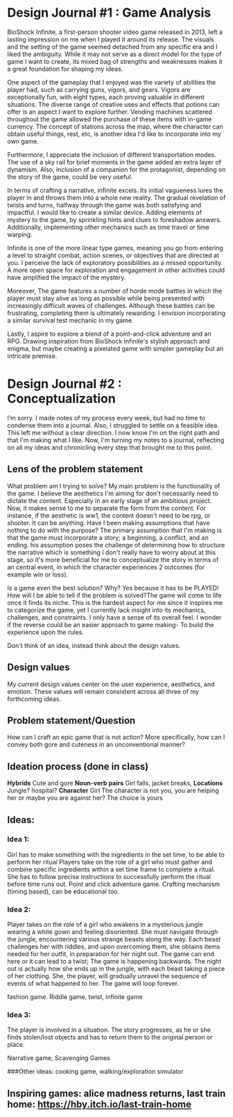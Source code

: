 # Design Journal #1 : Game Analysis

BioShock Infinite, a first-person shooter video game released in 2013, left a lasting impression on me when I played it around its release. The visuals and the setting of the game seemed detached from any specific era and I liked the ambiguity.  While it may not serve as a direct model for the type of game I want to create, its mixed bag of strengths and weaknesses makes it a great foundation for shaping my ideas.

One aspect of the gameplay that I enjoyed was the variety of abilities the player had, such as carrying guns, vigors, and gears. Vigors are exceptionally fun, with eight types, each proving valuable in different situations. The diverse range of creative uses and effects that potions can offer is an aspect I want to explore further. Vending machines scattered throughout the game allowed the purchase of these items with in-game currency. The concept of stations across the map, where the character can obtain useful things, rest, etc, is another idea I'd like to incorporate into my own game.

Furthermore, I appreciate the inclusion of different transportation modes. The use of a sky rail for brief moments in the game added an extra layer of dynamism. Also, inclusion of a companion for the protagonist, depending on the story of the game, could be very useful. 

In terms of crafting a narrative, infinite excels. Its initial vagueness lures the player in and throws them into a whole new reality. The gradual revelation of twists and turns, halfway through the game was both satisfying and impactful. I would like to create a similar device. Adding elements of mystery to the game, by sprinkling hints and clues to foreshadow answers. Additionally, implementing other mechanics such as time travel or time warping.

Infinite is one of the more linear type games, meaning you go from entering a level to straight combat, action scenes, or objectives that are directed at you. I perceive the lack of exploratory possibilities as a missed opportunity. A more open space for exploration and engagement in other activities could have amplified the impact of the mystery.

Moreover,  The game features a number of horde mode battles in which the player must stay alive as long as possible while being presented with increasingly difficult waves of challenges. Although these battles can be frustrating, completing them is ultimately rewarding. I envision incorporating a similar survival test mechanic in my game.

Lastly, I aspire to explore a blend of a point-and-click adventure and an RPG. Drawing inspiration from BioShock Infinite's stylish approach and enigma, but maybe creating a pixelated game with simpler gameplay but an intricate premise.

# Design Journal #2 : Conceptualization

I’m sorry. I made notes of my process every week, but had no time to condense them into a journal. Also, I struggled to settle on a feasible idea. This left me without a clear direction. I now know I'm on the right path and that I'm making what I like. Now, I'm turning my notes to a journal,  reflecting on all my ideas and chronicling every step that brought me to this point.

## Lens of the problem statement

What problem am I trying to solve? My main problem is the functionality of the game. I believe the aesthetics I'm aiming for don't necessarily need to dictate the content. Especially in an early stage of an ambitious project. Now, it makes sense to me to separate the form from the content. For instance, if the aesthetic is ww1, the content doesn't need to be rpg, or shooter. It can be anything. 
Have I been making assumptions that have nothing to do with the purpose? The primary assumption that I'm making is that the game must incorporate a story; a beginning, a conflict, and an ending.  his assumption poses the challenge of determining how to structure the narrative which is something I don't really have to worry about at this stage, so it's more beneficial for me to conceptualize the story in terms of an central event, in which the character experiences 2 outcomes (for example win or loss).

Is a game even the best solution? Why? Yes because it has to be PLAYED!
How will I be able to tell if the problem is solved?The game will come to life once it finds its niche. This is the hardest aspect for me since it inspires me to categorize the game, yet I currently lack insight into its  mechanics, challenges, and constraints. I only have a sense of its overall feel. I wonder if  the reverse could be an easier approach to game making- To build the experience upon the rules. 

Don't think of an idea, instead think about the design values.

## Design values

My current design values center on the user experience, aesthetics, and emotion. These values will remain consistent across all three of my forthcoming ideas.

## Problem statement/Question 

How can I craft an epic game that is not action? More specifically, how can I convey both gore and cuteness in an unconventional manner?

## Ideation process (done in class)

**Hybrids**
Cute and gore
**Noun-verb pairs**
Girl falls, jacket breaks, 
**Locations**
Jungle? hospital?
**Character**
Girl
The character is not you, you are helping her or maybe you are against her? The choice is yours

## Ideas: 

### Idea 1: 

Girl has to make something with the ingredients in the set time, to be able to perform her ritual
Players take on the role of a girl who must gather and combine specific ingredients within a set time frame to complete a ritual. She has to follow precise instructions to successfully perform the ritual before time runs out. 
Point and click adventure game. Crafting mechanism (timing based), can be educational too.

### Idea 2:
Player takes on the role of a girl who awakens in a mysterious jungle wearing a white gown and feeling disoriented. She must navigate through the jungle, encountering various strange beasts along the way. Each beast challenges her with riddles, and upon overcoming them, she obtains items needed for her outfit, in preparation for her night out. 
The game can end here or it can lead to a twist; The game is happening backwards. The night out is actually how she ends up in the jungle, with each beast taking a piece of her clothing. She, the player, will gradually unravel the sequence of events of what happened to her. The game will loop forever. 

fashion game. Riddle game, twist, infinite game

### Idea 3:
The player is involved in a situation. The story progresses, as he or she finds stolen/lost objects and has to return them to the original person or place.

Narrative game, Scavenging  Games

###Other ideas:
cooking game, walking/exploration simulator 


## Inspiring games: alice madness returns, last train home: https://hby.itch.io/last-train-home











